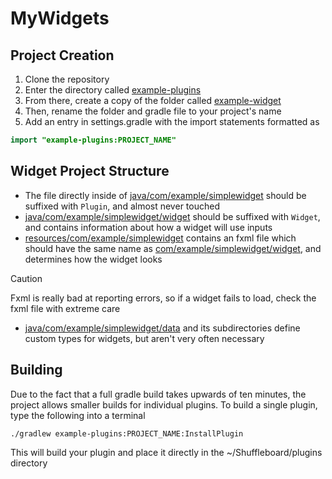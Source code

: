 # MyWidgets

## Project Creation
1. Clone the repository
1. Enter the directory called [example-plugins](example-plugins)
1. From there, create a copy of the folder called [example-widget](example-plugins/example-widget)
1. Then, rename the folder and gradle file to your project's name
1. Add an entry in settings.gradle with the import statements formatted as
```Java
import "example-plugins:PROJECT_NAME"
```

## Widget Project Structure
- The file directly inside of [java/com/example/simplewidget](example-plugins/example-widget/java/com/example/simplewidget) should be suffixed with `Plugin`, and almost never touched
- [java/com/example/simplewidget/widget](example-plugins/example-widget/java/com/example/simplewidget/widget) should be suffixed with `Widget`, and contains information about how a widget will use inputs
- [resources/com/example/simplewidget](example-plugins/example-widget/resources/com/example) contains an fxml file which should have the same name as [com/example/simplewidget/widget](example-plugins/example-widget/java/com/example/simplewidget/widget), and determines how the widget looks
> [!CAUTION]
> Fxml is really bad at reporting errors, so if a widget fails to load, check the fxml file with extreme care
- [java/com/example/simplewidget/data](example-plugins/example-widget/java/com/example/simplewidget/data) and its subdirectories define custom types for widgets, but aren't very often necessary

## Building
Due to the fact that a full gradle build takes upwards of ten minutes, the project allows smaller builds for individual plugins.
To build a single plugin, type the following into a terminal
```Shell
./gradlew example-plugins:PROJECT_NAME:InstallPlugin
```
This will build your plugin and place it directly in the ~/Shuffleboard/plugins directory
